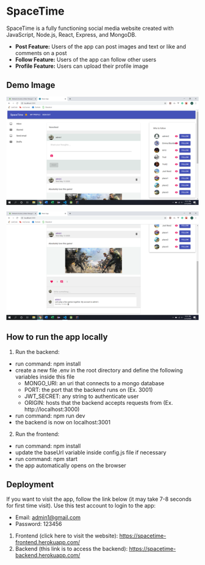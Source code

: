 # SpaceTime 
SpaceTime is a fully functioning social media website created with JavaScript, Node.js, React, Express, and MongoDB.

* **Post Feature:** Users of the app can post images and text or like and comments on a post 
* **Follow Feature:** Users of the app can follow other users
* **Profile Feature:** Users can upload their profile image 

## Demo Image
![MainPage](https://github.com/andrewta999/SpaceTime/blob/master/demo/MainPage.png)

![MainPage2](https://github.com/andrewta999/SpaceTime/blob/master/demo/MainPage2.png)

## How to run the app locally
1. Run the backend:
- run command: npm install 
- create a new file .env in the root directory and define the following variables inside this file
    - MONGO_URI: an uri that connects to a mongo database
    - PORT: the port that the backend runs on (Ex. 3001)
    - JWT_SECRET: any string to authenticate user 
    - ORIGIN: hosts that the backend accepts requests from (Ex. http://localhost:3000)
- run command: npm run dev
- the backend is now on localhost:3001

2. Run the frontend:
- run command: npm install
- update the baseUrl variable inside config.js file if necessary
- run command: npm start
- the app automatically opens on the browser

## Deployment
If you want to visit the app, follow the link below (it may take 7-8 seconds for first time visit). 
Use this test account to login to the app:
- Email: admin1@gmail.com
- Password: 123456

1. Frontend (click here to visit the website): https://spacetime-frontend.herokuapp.com/
2. Backend (this link is to access the backend): https://spacetime-backend.herokuapp.com/
